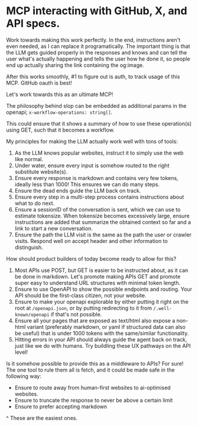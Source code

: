 # MCP interacting with GitHub, X, and API specs.

Work towards making this work perfectly. In the end, instructions aren't even needed, as I can replace it programatically. The important thing is that the LLM gets guided properly in the responses and knows and can tell the user what's actually happening and tells the user how he done it, so people end up actually sharing the link containing the og:image.

After this works smoothly, #1 to figure out is auth, to track usage of this MCP. GitHub oauth is best!

Let's work towards this as an ultimate MCP!

The philosophy behind slop can be embedded as additional params in the openapi; `x-workflow-operations: string[]`.

This could ensure that it shows a summary of how to use these operation(s) using GET, such that it becomes a workflow.

My principles for making the LLM actually work well with tons of tools:

1. As the LLM knows popular websites, instruct it to simply use the web like normal.
2. Under water, ensure every input is somehow routed to the right substitute website(s).
3. Ensure every response is markdown and contains very few tokens, ideally less than 1000! This ensures we can do many steps.
4. Ensure the dead ends guide the LLM back on track.
5. Ensure every step in a multi-step process contains instructions about what to do next.
6. Ensure a sessionID of the conversation is sent, which we can use to estimate tokensize. When tokensize becomes excessively large, ensure instructions are added that summarize the obtained context so far and a link to start a new conversation.
7. Ensure the path the LLM visit is the same as the path the user or crawler visits. Respond well on accept header and other information to distinguish.

How should product builders of today become ready to allow for this?

1. Most APIs use POST, but GET is easier to be instructed about, as it can be done in markdown. Let's promote making APIs GET and promote super easy to understand URL structures with minimal token length.
2. Ensure to use OpenAPI to show the possible endpoints and routing. Your API should be the first-class citizen, not your website.
3. Ensure to make your openapi explorable by either putting it right on the root at `/openapi.json`, or by putting redirecting to it from `/.well-known/openapi` if that's not possible.
4. Ensure all your pages that are exposed as text/html also expose a non-html variant (preferably markdown, or yaml if structured data can also be useful) that is under 1000 tokens with the same/similar functionality.
5. Hitting errors in your API should always guide the agent back on track, just like we do with humans. Try buildling these UX pathways on the API level!

Is it somehow possible to provide this as a middleware to APIs? For sure! The one tool to rule them all is fetch, and it could be made safe in the following way:

- Ensure to route away from human-first websites to ai-optimised websites.
- Ensure to truncate the response to never be above a certain limit
- Ensure to prefer accepting markdown

^ These are the easiest ones.
